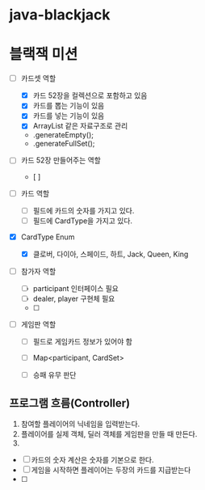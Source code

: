 # java-blackjack
# 블랙잭 미션

- [ ] 카드셋 역할
  - [x] 카드 52장을 컬렉션으로 포함하고 있음
  - [x] 카드를 뽑는 기능이 있음
  - [x] 카드를 넣는 기능이 있음
  - [x] ArrayList<Card> 같은 자료구조로 관리
  + .generateEmpty();
  + .generateFullSet();

- [ ] 카드 52장 만들어주는 역할
  - [ ] 
- [ ] 카드 역할
  - [ ] 필드에 카드의 숫자를 가지고 있다.
  - [ ] 필드에 CardType을 가지고 있다.

- [x] CardType Enum
  - [x] 클로버, 다이아, 스페이드, 하트, Jack, Queen, King

- [ ] 참가자 역할
  - [ ] participant 인터페이스 필요
  - [ ] dealer, player 구현체 필요
  - [ ] 

- [ ] 게임판 역할
  - [ ] 필드로 게임카드 정보가 있어야 함
  - [ ] Map<participant, CardSet>
  - [ ] 승패 유무 판단


## 프로그램 흐름(Controller)
1. 참여할 플레이어의 닉네임을 입력받는다.
2. 플레이어를 실제 객체, 딜러 객체를 게임판을 만들 때 만든다.
3. 




- [ ] 카드의 숫자 계산은 숫자를 기본으로 한다.
- [ ] 게임을 시작하면 플레이어는 두장의 카드를 지급받는다
- [ ] 
